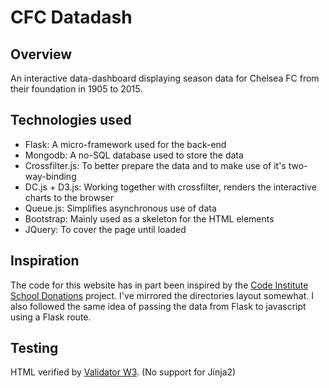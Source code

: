 # CFC Datadash

## Overview
An interactive data-dashboard displaying season data for Chelsea FC from their foundation in 1905 to 2015.

## Technologies used
* Flask: A micro-framework used for the back-end 
* Mongodb: A no-SQL database used to store the data
* Crossfilter.js: To better prepare the data and to make use of it's two-way-binding
* DC.js + D3.js: Working together with crossfilter, renders the interactive charts to the browser
* Queue.js: Simplifies asynchronous use of data
* Bootstrap: Mainly used as a skeleton for the HTML elements
* JQuery: To cover the page until loaded

## Inspiration
The code for this website has in part been inspired by the 
[Code Institute School Donations](https://github.com/jamcoy/school_donations) project.
I've mirrored the directories layout somewhat. I also followed the same idea of 
passing the data from Flask to javascript using a Flask route.

## Testing
HTML verified by [Validator W3](https://validator.w3.org/nu/#textarea). (No support for Jinja2)
